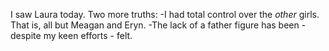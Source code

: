 I saw Laura today.
Two more truths:
-I had total control over the *other* girls. That is, all but Meagan and Eryn.
-The lack of a father figure has been - despite my keen efforts - felt.
